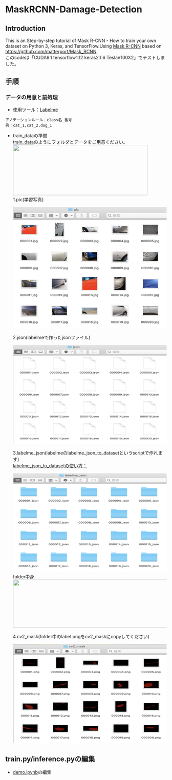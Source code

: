 # MaskRCNN-Damage-Detection
## Introduction
This is an Step-by-step tutorial of Mask R-CNN - How to train your own dataset on Python 3, Keras, and TensorFlow.Using [Mask R-CNN](https://arxiv.org/abs/1703.06870) based on https://github.com/matterport/Mask_RCNN.  
このcodeは「CUDA9.1 tensorflow1.12 keras2.1.6 TeslaV100X2」でテストしました。  
  
## 手順
### データの用意と前処理
* 使用ツール：[Labelme](https://github.com/wkentaro/labelme)  
 ```bash
 アノテーションルール：class名_番号
 例：cat_1,cat_2,dog_1
 ```
* train_dataの準備  
 [train_data](train_data)のようにフォルダとデータをご用意ください。  
  <img width="420" height="157" src=figures/1.PNG/>  
  1.pic(学習写真)      
  <div align=center><img width="600" height="380" src=figures/pic.PNG/></div>

  2.json(labelmeで作ったjsonファイル)  　　  
  <div align=center><img width="600" height="310" src=figures/json.PNG/></div>  
  
  3.labelme_json(labelmeのlabelme_json_to_datasetというscriptで作れます)  
    [labelme_json_to_datasetの使い方：](https://github.com/wkentaro/labelme/issues/420)  　　
  <div align=center><img width="600" height="310" src=figures/labelme_json.PNG/></div>   
    folder中身  
  <div align=center><img width="600" height="150" src=figures/detail.PNG/></div> 
  
  4.cv2_mask(folder中のlabel.pngをcv2_maskにcopyしてください)  
  <div align=center><img width="600" height="310" src=figures/cv2_mask.PNG/></div>  
  


## train.py/inference.pyの編集  
* [demo.ipynb](samples/demo.ipynb)の編集　
 

